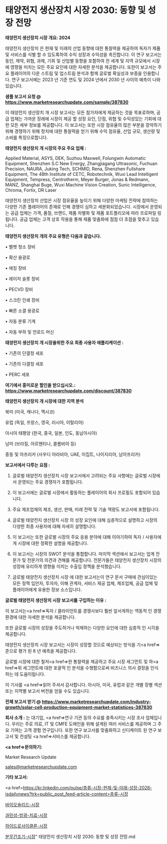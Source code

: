 # 태양전지 생산장치 시장 2030: 동향 및 성장 전망

<strong>태양전지 생산장치 시장 개요: 2024</strong>

태양전지 생산장치 은 현재 및 미래의 산업 동향에 대한 통찰력을 제공하여 독자가 제품 및 서비스를 식별 할 수 있도록하여 수익 성장과 수익성을 촉진합니다. 이 연구 보고서는 동인, 제약, 위협, 과제, 기회 및 산업별 동향을 포함하여 전 세계 및 지역 규모에서 시장에 영향을 미치는 모든 주요 요인에 대한 자세한 분석을 제공합니다. 또한이 보고서는 주요 플레이어의 다운 스트림 및 업스트림 분석과 함께 글로벌 확실성과 보증을 인용합니다. 연구 보고서에는 2023 년 기준 연도 및 2024 년에서 2030 년 사이의 예측이 나와 있습니다.



<strong>샘플 보고서 요청 @ <a href=https://www.marketresearchupdate.com/sample/387830>https://www.marketresearchupdate.com/sample/387830</a></strong>

이 태양전지 생산장치 개 시장 보고서는 모든 참가자에게 제공하는 것을 목표로하며, 공급 업체는 가까운 장래에 시장이 제공 할 성장 요인, 단점, 위협 및 수익성있는 기회에 대한 모든 세부 정보를 제공합니다. 이 보고서는 또한 시장 점유율의 많은 부분을 장악하기 위해 경쟁하기 위해 정치에 대한 통찰력을 얻기 위해 수익 점유율, 산업 규모, 생산량 및 소비를 특징으로합니다.



<strong>태양전지 생산장치 개 시장의 주요 주요 업체 :</strong>

Applied Material, ASYS, DEK, Suzhou Maxwell, Folungwin Automatic Equipment, Shenzhen S.C New Energy, Zhangjiagang Ultrasonic, Fuchuan Precision, NAURA, Juking Tech, SCHMID, Rena, Shenzhen Fullshare Equipment, The 48th Institute of CETC, Robotechnik, Wuxi Lead Intelligent Equipment, Tempress, Centrotherm, Meyer Burger, Jonas & Redmann, MANZ, Shanghai Buge, Wuxi Machine Vision Creation, Sunic Intelligence, Chroma, Fortix, DR Laser

태양전지 생산장치 산업은 시장 점유율을 높이기 위해 다양한 마케팅 전략에 참여하는 다양한 기존 플레이어의 존재로 인해 경쟁이 심하고 세분화되었습니다. 시장에서 운영되는 공급 업체는 가격, 품질, 브랜드, 제품 차별화 및 제품 포트폴리오에 따라 프로파일 링됩니다. 공급 업체는 고객 상호 작용을 통해 제품 맞춤화에 점점 더 초점을 맞추고 있습니다.



<strong>태양전지 생산장치 개의 주요 유형은 다음과 같습니다.</strong>

• 벨벳 청소 장비

• 확산 용광로

• 에칭 장비

• 레이저 슬롯 장비

• PECVD 장비

• 스크린 인쇄 장비

• 빠른 소결 용광로

• 자동 분류 기계

• 자동 부하 및 언로드 머신



<strong>태양전지 생산장치 개 시장을위한 주요 최종 사용자 애플리케이션 :</strong>

• 기존의 단결정 세포

• 기존의 다결정 세포

• PERC 세포



<strong>여기에서 흥미로운 할인을 받으십시오.: <a href=https://www.marketresearchupdate.com/discount/387830>https://www.marketresearchupdate.com/discount/387830</a></strong>



<strong>태양전지 생산장치 개 시장에 대한 지역 분석</strong>

북미 (미국, 캐나다, 멕시코)

유럽 (독일, 프랑스, 영국, 러시아, 이탈리아)

아시아 태평양 (한국, 중국, 일본, 인도, 동남아시아)

남미 (브라질, 아르헨티나, 콜롬비아 등)

중동 및 아프리카 (사우디 아라비아, UAE, 이집트, 나이지리아, 남아프리카)



<strong>보고서에서 다루는 요점 :</strong>

1. 글로벌 태양전지 생산장치 시장 보고서에서 고려되는 주요 사항에는 글로벌 시장에서 운영되는 주요 경쟁자가 포함됩니다.

2. 이 보고서에는 글로벌 시장에서 활동하는 플레이어의 회사 프로필도 포함되어 있습니다.

3. 주요 제조업체의 제조, 생산, 판매, 미래 전략 및 기술 역량도 보고서에 포함됩니다.

4. 글로벌 태양전지 생산장치 시장 의 성장 요인에 대해 심층적으로 설명하고 시장의 다양한 최종 사용자에 대해 자세히 설명합니다.

5. 이 보고서는 또한 글로벌 시장의 주요 응용 분야에 대해 이야기하여 독자 / 사용자에게 시장에 대한 정확한 설명을 제공합니다.

6. 이 보고서는 시장의 SWOT 분석을 통합합니다. 마지막 섹션에서 보고서는 업계 전문가 및 전문가의 의견과 견해를 제공합니다. 전문가들은 태양전지 생산장치 시장의 성장에 유리하게 영향을 미치는 수출입 정책을 분석했습니다.

7. 글로벌 태양전지 생산장치 시장 에 대한 보고서는이 연구 문서 구매에 관심이있는 모든 정책 입안자, 투자자, 이해 관계자, 서비스 제공 업체, 제조업체, 공급 업체 및 플레이어에게 유용한 정보 소스입니다.



<strong>글로벌 태양전지 생산장치 시장 보고서를 구입하는 이유 :</strong>

이 보고서는<a href=>독자 / 클</a>라이언트를 경쟁사보다 훨씬 앞서게하는 역동적 인 경쟁 환경에 대한 자세한 분석을 제공합니다.

또한 글로벌 시장의 성장을 주도하거나 억제하는 다양한 요인에 대한 심층적 인 시각을 제공합니다.

태양전지 생산장치 시장 보고서는 시장이 성장할 것으로 예상되는 방식을 기<a href=>준으로</a> 평가 된 8 년 예측을 제공합니다.

글로벌 시장에 대한 철저<a href=>한 통찰력</a>을 제공하고 주요 시장 세그먼트 및 하<a href=>위 세그</a>먼트에 대한 포괄적 인 분석을 수행함으로써 비즈니스 의사 결정을 인식하는 데 도움이됩니다.

이 기사를 <a href=>읽어 주</a>셔서 감사합니다. 아시아, 미국, 유럽과 같은 개별 장별 섹션 또는 지역별 보고서 버전을 얻을 수도 있습니다.



<strong>전체 보고서 받기 @ <a href=https://www.marketresearchupdate.com/industry-growth/solar-cell-production-equipment-market-statistices-387830>https://www.marketresearchupdate.com/industry-growth/solar-cell-production-equipment-market-statistices-387830</a></strong>



<strong>회사 소개 :</strong>
는 대기업, <a href=>연구 기</a>관 등의 수요를 충족시키는 시장 조사 업체입니다. 우리는 주로 의료, IT 및 CMFE 도메인을 위해 설계된 여러 서비스를 제공하며 그 주요 기여는 고객 경험 연구입니다. 또한 연구 보고서를 맞춤화하고 신디케이트 된 연구 보고서 및 컨설팅 <a href=>서비</a>스를 제공합니다.



<strong><a href=>문의하기:</a></strong>

Market Research Update

sales@marketresearchupdate.com



<strong>기타 보고서:</strong>

<a href=https://kr.linkedin.com/pulse/층류-시장-현재-및-미래-성장-2028-isdailynews?trk=public_post_feed-article-content>층류-시장</a>

<a href=https://www.linkedin.com/pulse/바이오솔리드-시장-동향-및-성장-전망-consumer-connection-chronicles-24-/>바이오솔리드-시장</a>

<a href=https://www.linkedin.com/pulse/과민성-방광-치료-시장-경쟁-분석-및-성장-잠재력-2029-isdailynews-htekf/>과민성-방광-치료-시장</a>

<a href=https://www.linkedin.com/pulse/하이드로사이클론-시장-진입-전략-및-위험-평가2029년-analytics-alchemy-360-analysis-jjjlf/>하이드로사이클론-시장</a>

<a href=https://www.linkedin.com/pulse/분무건조기-시장-규모-및-성장-2023-consumer-connection-chronicles-24--to2sf/>분무건조기-시장</a>"
태양전지 생산장치 시장 2030: 동향 및 성장 전망.md
